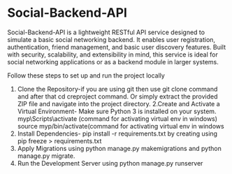 # Social-Backend-API
Social-Backend-API is a lightweight RESTful API service designed to simulate a basic social networking backend. It enables user registration, authentication, friend management, and basic user discovery features. Built with security, scalability, and extensibility in mind, this service is ideal for social networking applications or as a backend module in larger systems.

Follow these steps to set up and run the project locally
1. Clone the Repository-if you are using git then use git clone <repository-url> command and after that cd creproject command.
Or simply extract the provided ZIP file and navigate into the project directory.
2.Create and Activate a Virtual Environment- Make sure Python 3 is installed on your system.
  myp\Scripts\activate (command for activating virtual env in windows)
 source myp/bin/activate(command for activating virtual env in windows
3. Install Dependencies- pip install -r requirements.txt by creating using pip freeze > requirements.txt
4. Apply Migrations using python manage.py makemigrations and python manage.py migrate.
5. Run the Development Server using python manage.py runserver













